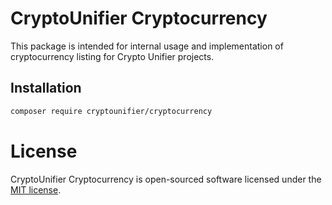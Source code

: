 # CryptoUnifier Cryptocurrency

This package is intended for internal usage and implementation of cryptocurrency listing for Crypto Unifier projects.

## Installation

```sh
composer require cryptounifier/cryptocurrency
```

# License

CryptoUnifier Cryptocurrency is open-sourced software licensed under the [MIT license](LICENSE.md).
